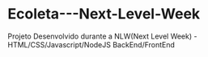 # Ecoleta---Next-Level-Week
Projeto Desenvolvido durante a NLW(Next Level Week) - HTML/CSS/Javascript/NodeJS 
BackEnd/FrontEnd


